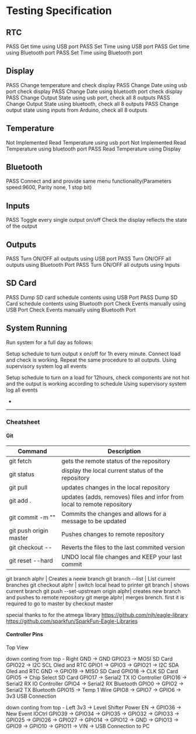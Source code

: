 # Testing Specification

## RTC
PASS Get time using USB port 
PASS Set Time using USB port
PASS Get time using Bluetooth port 
PASS Set Time using Bluetooth port

## Display
PASS Change temperature and check display
PASS Change Date using usb port check display
PASS Change Date using bluetooth port check display
PASS Change Output State using usb port, check all 8 outputs
PASS Change Output State using bluetooth, check all 8 outputs
PASS Change output state using inputs from Arduino, check all 8 outputs


## Temperature
Not Implemented Read Temperature using usb port
Not Implemented Read Temperature using bluetooth port
PASS Read Temperature using Display

## Bluetooth
PASS Connect and and provide same menu functionality(Parameters speed:9600, Parity none, 1 stop bit)

## Inputs
PASS Toggle every single output on/off
Check the display reflects the state of the output

## Outputs
PASS Turn ON/OFF all outputs using USB port
PASS Turn ON/OFF all outputs using Bluetooth Port
PASS Turn ON/OFF all outputs using Inputs

## SD Card
PASS Dump SD card schedule contents using USB Port
PASS Dump SD Card schedule contents using Bluetooth port
Check Events manually using USB Port
Check Events manually using Bluetooth Port

## System Running
Run system for a full day as follows:

Setup schedule to turn output x on/off for 1h every minute. 
Connect load and check is working. Repeat the same procedure to all outputs. Using supervisory system log all events

Setup schedule to turn on a load for 12hours, check components are not hot and the output is working according to schedule
Using supervisory system log all events



    
    

-
---

### Cheatsheet
#### Git

Command | Description
--- | --- 
git fetch | gets the remote status of the repository
git status | display the local current status of the repository
git pull | updates changes in the local repository
git add . | updates (adds, removes) files and infor from local to remote repository
git commit -m "" | Commits the changes and allows for a message to be updated
git push origin master| Pushes changes to remote repository
git checkout --| Reverts the files to the last commited version
git reset --hard | UNDO local file changes and KEEP your last commit
 
git branch alphr | Creates a neew branch
git branch --list | List current branches
git checkout alphr | switch local head to printer
git branch | shows current branch
git push --set-upstream origin alphr| creates new branch and pushes to remote repository
git merge alphr| merges brench. first it is required to go to master by checkout master


special thanks to for the atmega library
https://github.com/njh/eagle-library
https://github.com/sparkfun/SparkFun-Eagle-Libraries



#### Controller Pins
Top View 

 down conting from top - Right
GND    -> GND 
GPIO23 -> MOSI SD Card
GPIO22 -> I2C SCL Oled and RTC 
GPIO1  -> 
GPIO3  -> 
GPIO21 -> I2C SDA Oled and RTC
GND    -> 
GPIO19 -> MISO SD Card
GPIO18 -> CLK SD Card
GPIO5  -> Chip Select SD Card
GPIO17 -> Serial2 TX IO Controller 
GPIO16 -> Serial2 RX IO Controller
GPIO4  -> Serial2 RX Bluetooth
GPIO0  -> 
GPIO2  -> Serial2 TX Bluetooth
GPIO15 -> Temp 1 Wire
GPIO8  ->
GPIO7  ->
GPIO6  ->
3v3
USB Connection


down conting from top - Left
3v3    -> Level Shifter Power
EN     -> 
GPIO36 -> New Event IOCtrl
GPIO39 ->
GPIO34 ->
GPIO35 ->
GPIO32 ->
GPIO33 ->
GPIO25 ->
GPIO26 ->
GPIO27 -> 
GPIO14 ->
GPIO12 ->
GND    ->
GPIO13 ->
GPIO9  ->
GPIO10 ->
GPIO11 ->
VIN    -> 
USB Connection to PC
